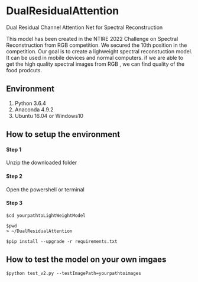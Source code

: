 # DualResidualAttention
Dual  Residual Channel Attention Net for Spectral Reconstruction

This model has been created in the NTIRE 2022 Challenge on Spectral Reconstruction from RGB competition. We secured the 10th position in the competition. Our goal is to create a lighweight spectral reconstuction model. It can be used in mobile devices and normal computers. if we are able to get the high quality spectral images from RGB , we can find quality of the food prodcuts.

## Environment

1. Python 3.6.4
2. Anaconda 4.9.2
3. Ubuntu 16.04 or Windows10

## How to setup the environment

#### Step 1 

Unzip the downloaded folder


#### Step 2

Open the powershell or terminal


#### Step 3

```
$cd yourpathtoLightWeightModel

$pwd
> ~/DualResidualAttention

$pip install --upgrade -r requirements.txt

```
## How to test the model on your own imgaes
```
$python test_v2.py --testImagePath=yourpathtoimages
```

